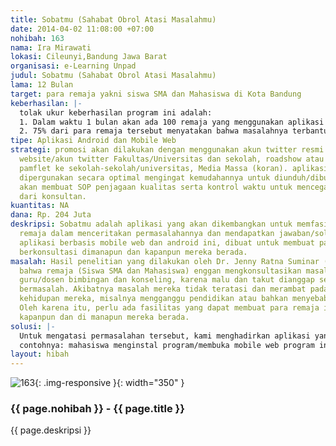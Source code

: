 ```yaml
---
title: Sobatmu (Sahabat Obrol Atasi Masalahmu)
date: 2014-04-02 11:08:00 +07:00
nohibah: 163
nama: Ira Mirawati
lokasi: Cileunyi,Bandung Jawa Barat
organisasi: e-Learning Unpad
judul: Sobatmu (Sahabat Obrol Atasi Masalahmu)
lama: 12 Bulan
target: para remaja yakni siswa SMA dan Mahasiswa di Kota Bandung
keberhasilan: |-
  tolak ukur keberhasilan program ini adalah:
  1. Dalam waktu 1 bulan akan ada 100 remaja yang menggunakan aplikasi ini untuk berkonsultasi, sehingga dalam waktu 1 tahun akan ada 1200 remaja yang melakukan konsultasi.
  2. 75% dari para remaja tersebut menyatakan bahwa masalahnya terbantu/menjadi terasa ringan setelah dikonsultasikan melalui program Sobatmu. Hal ini diketahui dari form evaluasi reaksi yang kami sediakan pada aplikasi tersebut, dan mereka isi setelah berkonsultasi.
tipe: Aplikasi Android dan Mobile Web
strategi: promosi akan dilakukan dengan menggunakan akun twitter resmi program ini,
  website/akun twitter Fakultas/Universitas dan sekolah, roadshow atau penyebaran
  pamflet ke sekolah-sekolah/universitas, Media Massa (koran). aplikasi ini dapat
  dipergunakan secara optimal mengingat kemudahannya untuk diunduh/dibuka, dan kami
  akan membuat SOP penjagaan kualitas serta kontrol waktu untuk mencegah delay jawaban
  dari konsultan.
kuantitas: NA
dana: Rp. 204 Juta
deskripsi: Sobatmu adalah aplikasi yang akan dikembangkan untuk memfasilitasi para
  remaja dalam menceritakan permasalahannya dan mendapatkan jawaban/solusi dari permasalahannya.
  aplikasi berbasis mobile web dan android ini, dibuat untuk membuat para remaja dapat
  berkonsultasi dimanapun dan kapanpun mereka berada.
masalah: Hasil penelitian yang dilakukan oleh Dr. Jenny Ratna Suminar (2013) menunjukkan
  bahwa remaja (Siswa SMA dan Mahasiswa) enggan mengkonsultasikan masalah mereka pada
  guru/dosen bimbingan dan konseling, karena malu dan takut dianggap sebagai siswa/mahasiswa
  bermasalah. Akibatnya masalah mereka tidak teratasi dan merambat pada berbagai sisi
  kehidupan mereka, misalnya mengganggu pendidikan atau bahkan menyebabkan depresi.
  Oleh karena itu, perlu ada fasilitas yang dapat membuat para remaja ini berkonsultasi
  kapanpun dan di manapun mereka berada.
solusi: |-
  Untuk mengatasi permasalahan tersebut, kami menghadirkan aplikasi yang dapat membuat mahasiswa menyampaikan permasalahannya melalui chat pribadi bersama tim konsultan. tim konsultan yang dipimpin oleh Dr. Jenny Ratna Suminar, Dra., M.Si adalah para dosen yang bergiat di bidang bimbingan dan konseling.
  contohnya: mahasiswa menginstal program/membuka mobile web program ini, meng-create akun mereka, dan memulai obrolan dengan konsultan kami. konsultan-konsultan kami akan menjawab dalam waktu yang tidak lama karena akan dibagi menjadi beberapa shift jaga. aplikasi ini sungguh memudahkan bagi para remaja, dan tidak menyulitkan bagi konsultan karena mereka menjawab permasalahan juga melalui perangkat seluler mereka.
layout: hibah
---
```


![163](/static/img/hibahcms/163.png){: .img-responsive }{: width="350" }

### {{ page.nohibah }} - {{ page.title }}

{{ page.deskripsi }}
